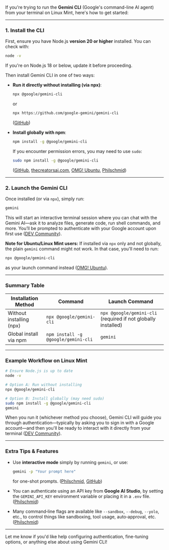 If you're trying to run the **Gemini CLI** (Google's command-line AI agent) from your terminal on Linux Mint, here's how to get started:

---

### 1. Install the CLI

First, ensure you have Node.js **version 20 or higher** installed. You can check with:

```bash
node -v
```

If you're on Node.js 18 or below, update it before proceeding.

Then install Gemini CLI in one of two ways:

* **Run it directly without installing (via npx)**:

  ```bash
  npx @google/gemini-cli
  ```

  or

  ```bash
  npx https://github.com/google-gemini/gemini-cli
  ```

  ([GitHub][1])

* **Install globally with npm**:

  ```bash
  npm install -g @google/gemini-cli
  ```

  If you encounter permission errors, you may need to use `sudo`:

  ```bash
  sudo npm install -g @google/gemini-cli
  ```

  ([GitHub][1], [thecreatorsai.com][2], [OMG! Ubuntu][3], [Philschmid][4])

---

### 2. Launch the Gemini CLI

Once installed (or via `npx`), simply run:

```bash
gemini
```

This will start an interactive terminal session where you can chat with the Gemini AI—ask it to analyze files, generate code, run shell commands, and more. You’ll be prompted to authenticate with your Google account upon first use ([DEV Community][5]).

**Note for Ubuntu/Linux Mint users:**
If installed via `npx` only and not globally, the plain `gemini` command might not work. In that case, you'll need to run:

```bash
npx @google/gemini-cli
```

as your launch command instead ([OMG! Ubuntu][3]).

---

### Summary Table

| Installation Method      | Command                             | Launch Command                                                |
| ------------------------ | ----------------------------------- | ------------------------------------------------------------- |
| Without installing (npx) | `npx @google/gemini-cli`            | `npx @google/gemini-cli` (required if not globally installed) |
| Global install via npm   | `npm install -g @google/gemini-cli` | `gemini`                                                      |

---

### Example Workflow on Linux Mint

```bash
# Ensure Node.js is up to date
node -v

# Option A: Run without installing
npx @google/gemini-cli

# Option B: Install globally (may need sudo)
sudo npm install -g @google/gemini-cli
gemini
```

When you run it (whichever method you choose), Gemini CLI will guide you through authentication—typically by asking you to sign in with a Google account—and then you'll be ready to interact with it directly from your terminal ([DEV Community][5]).

---

### Extra Tips & Features

* Use **interactive mode** simply by running `gemini`, or use:

  ```bash
  gemini -p "Your prompt here"
  ```

  for one-shot prompts. ([Philschmid][4], [GitHub][6])

* You can authenticate using an API key from **Google AI Studio**, by setting the `GEMINI_API_KEY` environment variable or placing it in a `.env` file. ([Philschmid][4])

* Many command‑line flags are available like `--sandbox`, `--debug`, `--yolo`, etc., to control things like sandboxing, tool usage, auto‑approval, etc. ([Philschmid][4])

---

Let me know if you'd like help configuring authentication, fine-tuning options, or anything else about using Gemini CLI!

[1]: https://github.com/google-gemini/gemini-cli?utm_source=chatgpt.com "google-gemini/gemini-cli: An open-source AI agent that ..."
[2]: https://thecreatorsai.com/p/complete-guide-to-gemini-cli?utm_source=chatgpt.com "Complete Guide to Gemini CLI"
[3]: https://www.omgubuntu.co.uk/2025/07/how-to-install-gemini-cli-on-ubuntu?utm_source=chatgpt.com "How to Install Gemini CLI on Ubuntu to Access AI from ..."
[4]: https://www.philschmid.de/gemini-cli-cheatsheet?utm_source=chatgpt.com "Google Gemini CLI Cheatsheet"
[5]: https://dev.to/proflead/gemini-cli-full-tutorial-2ab5?utm_source=chatgpt.com "Gemini CLI Full Tutorial"
[6]: https://github.com/reugn/gemini-cli?utm_source=chatgpt.com "reugn/gemini-cli: A command-line interface ..."
